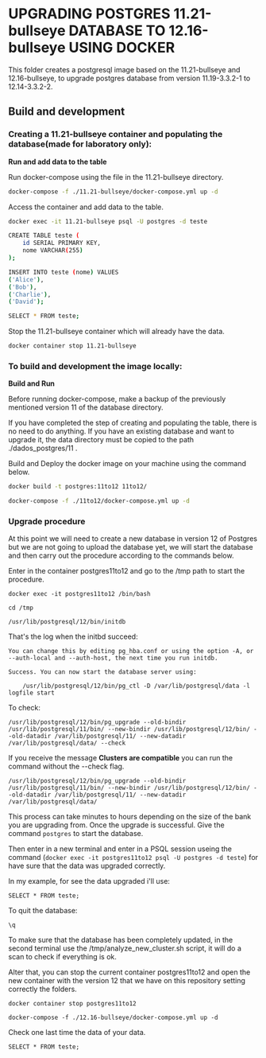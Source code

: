 # UPGRADING POSTGRES 11.21-bullseye DATABASE TO 12.16-bullseye USING DOCKER

This folder creates a postgresql image based on the 11.21-bullseye and 12.16-bullseye, to upgrade postgres database from version 11.19-3.3.2-1 to 12.14-3.3.2-2.

## Build and development

### Creating a 11.21-bullseye container and populating the database(made for laboratory only):

**Run and add data to the table**

Run docker-compose using the file in the 11.21-bullseye directory.

```bash
docker-compose -f ./11.21-bullseye/docker-compose.yml up -d
```

Access the container and add data to the table.

```bash
docker exec -it 11.21-bullseye psql -U postgres -d teste

CREATE TABLE teste (
    id SERIAL PRIMARY KEY,
    nome VARCHAR(255)
);

INSERT INTO teste (nome) VALUES
('Alice'),
('Bob'),
('Charlie'),
('David');

SELECT * FROM teste;
```

Stop the 11.21-bullseye container which will already have the data.

```bash
docker container stop 11.21-bullseye
```

### To build and development the image locally:

**Build and Run**

Before running docker-compose, make a backup of the previously mentioned version 11 of the database directory.

If you have completed the step of creating and populating the table, there is no need to do anything. If you have an existing database and want to upgrade it, the data directory must be copied to the path ./dados_postgres/11 .

Build and Deploy the docker image on your machine using the command below.

```bash
docker build -t postgres:11to12 11to12/

docker-compose -f ./11to12/docker-compose.yml up -d
```

### Upgrade procedure

At this point we will need to create a new database in version 12 of Postgres but we are not going to upload the database yet, we will start the database and then carry out the procedure according to the commands below.

Enter in the container postgres11to12 and go to the /tmp path to start the procedure.

```
docker exec -it postgres11to12 /bin/bash

cd /tmp

/usr/lib/postgresql/12/bin/initdb
```

That's the log when the initbd succeed:

```
You can change this by editing pg_hba.conf or using the option -A, or
--auth-local and --auth-host, the next time you run initdb.

Success. You can now start the database server using:

    /usr/lib/postgresql/12/bin/pg_ctl -D /var/lib/postgresql/data -l logfile start

```

To check:

```
/usr/lib/postgresql/12/bin/pg_upgrade --old-bindir /usr/lib/postgresql/11/bin/ --new-bindir /usr/lib/postgresql/12/bin/ --old-datadir /var/lib/postgresql/11/ --new-datadir /var/lib/postgresql/data/ --check
```

If you receive the message **Clusters are compatible** you can run the command without the --check flag.

```
/usr/lib/postgresql/12/bin/pg_upgrade --old-bindir /usr/lib/postgresql/11/bin/ --new-bindir /usr/lib/postgresql/12/bin/ --old-datadir /var/lib/postgresql/11/ --new-datadir /var/lib/postgresql/data/
```

This process can take minutes to hours depending on the size of the bank you are upgrading from. Once the upgrade is successful. Give the command `postgres` to start the database.

Then enter in a new terminal and enter in a PSQL session useing the command (`docker exec -it postgres11to12 psql -U postgres -d teste`) for have sure that the data was upgraded correctly.

In my example, for see the data upgraded i'll use:

```
SELECT * FROM teste;
```

To quit the database:

```
\q
```

To make sure that the database has been completely updated, in the second terminal use the /tmp/analyze_new_cluster.sh script, it will do a scan to check if everything is ok.

Alter that, you can stop the current container postgres11to12 and open the new container with the version 12 that we have on this repository setting correctly the folders.

```
docker container stop postgres11to12

docker-compose -f ./12.16-bullseye/docker-compose.yml up -d
```

Check one last time the data of your data.

```
SELECT * FROM teste;
```
